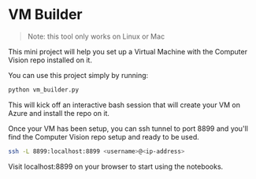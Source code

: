 # VM Builder

> Note: this tool only works on Linux or Mac

This mini project will help you set up a Virtual Machine with the Computer
Vision repo installed on it. 

You can use this project simply by running:
```bash
python vm_builder.py
```

This will kick off an interactive bash session that will create your VM on
Azure and install the repo on it. 

Once your VM has been setup, you can ssh tunnel to port 8899 and you'll
find the Computer Vision repo setup and ready to be used.
```bash
ssh -L 8899:localhost:8899 <username>@<ip-address>
```

Visit localhost:8899 on your browser to start using the notebooks.


